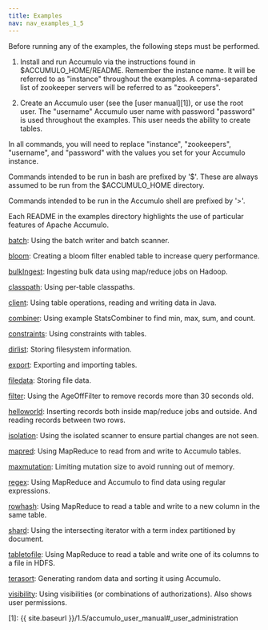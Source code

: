 ```yaml
---
title: Examples
nav: nav_examples_1_5
---
```


Before running any of the examples, the following steps must be performed.

1. Install and run Accumulo via the instructions found in $ACCUMULO_HOME/README.
   Remember the instance name.  It will be referred to as "instance" throughout 
   the examples. A comma-separated list of zookeeper servers will be referred 
   to as "zookeepers".

2. Create an Accumulo user (see the [user manual][1]), or use the root user.
   The "username" Accumulo user name with password "password" is used 
   throughout the examples. This user needs the ability to create tables.

In all commands, you will need to replace "instance", "zookeepers", 
"username", and "password" with the values you set for your Accumulo instance.

Commands intended to be run in bash are prefixed by '$'.  These are always 
assumed to be run from the $ACCUMULO_HOME directory.

Commands intended to be run in the Accumulo shell are prefixed by '>'.

Each README in the examples directory highlights the use of particular 
features of Apache Accumulo.

   [batch](batch):       Using the batch writer and batch scanner.

   [bloom](bloom):       Creating a bloom filter enabled table to increase query 
                       performance.

   [bulkIngest](bulkIngest):  Ingesting bulk data using map/reduce jobs on Hadoop.

   [classpath](classpath):   Using per-table classpaths.

   [client](client):      Using table operations, reading and writing data in Java.

   [combiner](combiner):    Using example StatsCombiner to find min, max, sum, and 
                       count.

   [constraints](constraints): Using constraints with tables.

   [dirlist](dirlist):     Storing filesystem information.

   [export](export):      Exporting and importing tables.

   [filedata](filedata):    Storing file data.

   [filter](filter):      Using the AgeOffFilter to remove records more than 30 
                       seconds old.

   [helloworld](helloworld):  Inserting records both inside map/reduce jobs and 
                       outside. And reading records between two rows.

   [isolation](isolation):   Using the isolated scanner to ensure partial changes 
                       are not seen.

   [mapred](mapred):      Using MapReduce to read from and write to Accumulo 
                       tables.

   [maxmutation](maxmutation): Limiting mutation size to avoid running out of memory.

   [regex](regex):       Using MapReduce and Accumulo to find data using regular
                       expressions.

   [rowhash](rowhash):     Using MapReduce to read a table and write to a new 
                       column in the same table.

   [shard](shard):       Using the intersecting iterator with a term index 
                       partitioned by document.

   [tabletofile](tabletofile): Using MapReduce to read a table and write one of its
                       columns to a file in HDFS.

   [terasort](terasort):    Generating random data and sorting it using Accumulo.  

   [visibility](visibility):  Using visibilities (or combinations of authorizations). 
                       Also shows user permissions.


[1]: {{ site.baseurl }}/1.5/accumulo_user_manual#_user_administration
